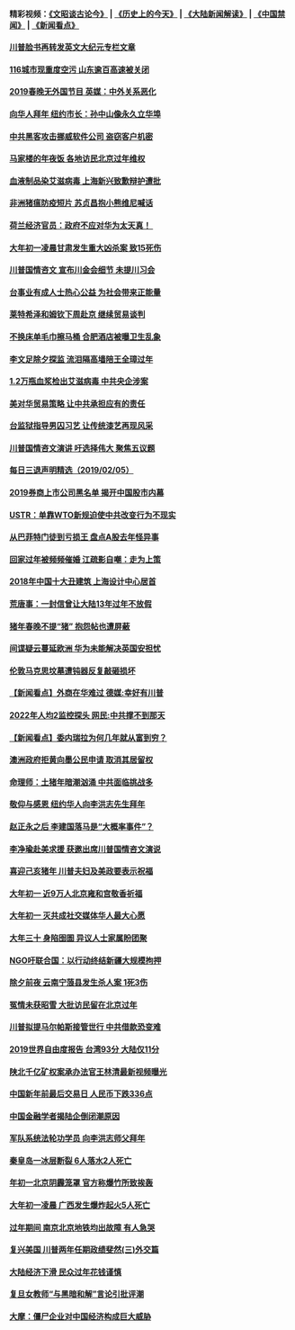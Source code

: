 #### 精彩视频：[《文昭谈古论今》](http://45.32.25.56/wenzhao) | [《历史上的今天》](http://45.32.25.56/today-in-history) | [《大陆新闻解读》](http://45.32.25.56/ntdtv-comedy) | [《中国禁闻》](http://45.32.25.56/ntdtv-news) | [《新闻看点》](http://45.32.25.56/news-insight) 

 #### [川普脸书再转发英文大纪元专栏文章](../pages/nsc413/n11028719.md?t=02061831) 

#### [116城市现重度空污 山东逾百高速被关闭](../pages/nsc413/n11027948.md?t=02061831) 

#### [2019春晚无外国节目 英媒：中外关系恶化](../pages/nsc413/n11028570.md?t=02061831) 

#### [向华人拜年 纽约市长：孙中山像永久立华埠](../pages/nsc413/n11027112.md?t=02061831) 

#### [中共黑客攻击挪威软件公司 盗窃客户机密](../pages/nsc413/n11028364.md?t=02061831) 

#### [马家楼的年夜饭 各地访民北京过年维权](../pages/nsc413/n11027343.md?t=02061831) 

#### [血液制品染艾滋病毒 上海新兴致歉辩护遭批](../pages/nsc413/n11026708.md?t=02061831) 

#### [非洲猪瘟防疫短片 苏贞昌抱小熊维尼喊话](../pages/nsc413/n11027929.md?t=02061831) 


#### [荷兰经济官员：政府不应对华为太天真！ ](../pages/nsc413/n11027996.md?t=02061831) 

#### [大年初一凌晨甘肃发生重大凶杀案 致15死伤](../pages/nsc413/n11027630.md?t=02061831) 

#### [川普国情咨文 宣布川金会细节 未提川习会](../pages/nsc413/n11027745.md?t=02061831) 

#### [台事业有成人士热心公益 为社会带来正能量](../pages/nsc413/n11027494.md?t=02061831) 

#### [莱特希泽和姆钦下周赴京 继续贸易谈判](../pages/nsc413/n11026983.md?t=02061831) 

#### [不换床单毛巾擦马桶 合肥酒店被曝卫生乱象](../pages/nsc413/n11027211.md?t=02061831) 

#### [李文足除夕探监 流泪隔高墙陪王全璋过年](../pages/nsc413/n11023920.md?t=02061831) 

#### [1.2万瓶血浆检出艾滋病毒 中共央企涉案](../pages/nsc413/n11026322.md?t=02061831) 

#### [美对华贸易策略 让中共承担应有的责任](../pages/nsc413/n11026533.md?t=02061831) 

#### [台监狱指导男囚习艺 让传统漆艺再现风采](../pages/nsc413/n11027050.md?t=02061831) 

#### [川普国情咨文演讲 吁选择伟大 聚焦五议题](../pages/nsc413/n11026232.md?t=02061831) 

#### [每日三退声明精选（2019/02/05）](../pages/nsc413/n11027061.md?t=02061831) 

#### [2019券商上市公司黑名单 揭开中国股市内幕](../pages/nsc413/n11026804.md?t=02061831) 

#### [USTR：单靠WTO新规迫使中共改变行为不现实](../pages/nsc413/n11026504.md?t=02061831) 

#### [从巴菲特门徒到亏损王 盘点A股去年怪异事](../pages/nsc413/n11025939.md?t=02061831) 

#### [回家过年被频频催婚 江疏影自嘲：走为上策](../pages/nsc413/n11026472.md?t=02061831) 

#### [2018年中国十大丑建筑 上海设计中心居首](../pages/nsc413/n11026335.md?t=02061831) 

#### [荒唐事：一封信曾让大陆13年过年不放假](../pages/nsc413/n11026524.md?t=02061831) 

#### [猪年春晚不提“猪” 抱怨帖也遭屏蔽](../pages/nsc413/n11026489.md?t=02061831) 

#### [间谍疑云蔓延欧洲 华为未能解决英国安担忧](../pages/nsc413/n11026440.md?t=02061831) 

#### [伦敦马克思坟墓遭钝器反复敲砸损坏](../pages/nsc413/n11026332.md?t=02061831) 

#### [【新闻看点】外商在华难过 德媒:幸好有川普](../pages/nsc413/n11026253.md?t=02061831) 

#### [2022年人均2监控探头 网民:中共撑不到那天](../pages/nsc413/n11026100.md?t=02061831) 

#### [【新闻看点】委内瑞拉为何几年就从富到穷？](../pages/nsc413/n11026084.md?t=02061831) 

#### [澳洲政府拒黄向墨公民申请 取消其居留权](../pages/nsc413/n11026280.md?t=02061831) 

#### [命理师：土猪年暗潮汹涌 中共面临挑战多](../pages/nsc413/n11026213.md?t=02061831) 

#### [敬仰与感恩 纽约华人向李洪志先生拜年](../pages/nsc413/n11022605.md?t=02061831) 

#### [赵正永之后 李建国落马是“大概率事件”？](../pages/nsc413/n11026072.md?t=02061831) 

#### [李净瑜赴美求援 获邀出席川普国情咨文演说](../pages/nsc413/n11026174.md?t=02061831) 

#### [喜迎己亥猪年 川普夫妇及美政要表示祝福](../pages/nsc413/n11026157.md?t=02061831) 

#### [大年初一 近9万人北京雍和宫敬香祈福](../pages/nsc413/n11025896.md?t=02061831) 

#### [大年初一  灭共成社交媒体华人最大心愿](../pages/nsc413/n11025930.md?t=02061831) 

#### [大年三十 身陷囹圄 异议人士家属盼团聚](../pages/nsc413/n11025786.md?t=02061831) 

#### [NGO吁联合国：以行动终结新疆大规模拘押](../pages/nsc413/n11025969.md?t=02061831) 


#### [除夕前夜 云南宁蒗县发生杀人案 1死3伤](../pages/nsc413/n11025765.md?t=02061831) 

#### [冤情未获昭雪 大批访民留在北京过年](../pages/nsc413/n11025901.md?t=02061831) 

#### [川普拟提马尔帕斯接管世行 中共借款恐变难](../pages/nsc413/n11025872.md?t=02061831) 

#### [2019世界自由度报告 台湾93分 大陆仅11分](../pages/nsc413/n11025846.md?t=02061831) 

#### [陕北千亿矿权案承办法官王林清最新视频曝光](../pages/nsc413/n11025629.md?t=02061831) 

#### [中国新年前最后交易日 人民币下跌336点](../pages/nsc413/n11025624.md?t=02061831) 

#### [中国金融学者揭陆企倒闭潮原因](../pages/nsc413/n11025316.md?t=02061831) 

#### [军队系统法轮功学员 向李洪志师父拜年](../pages/nsc413/n11024026.md?t=02061831) 

#### [秦皇岛一冰层断裂 6人落水2人死亡](../pages/nsc413/n11025523.md?t=02061831) 

#### [年初一北京阴霾笼罩 官方称爆竹所致挨轰](../pages/nsc413/n11025288.md?t=02061831) 

#### [大年初一凌晨 广西发生爆炸起火5人死亡](../pages/nsc413/n11025423.md?t=02061831) 

#### [过年期间 南京北京地铁均出故障 有人急哭](../pages/nsc413/n11025295.md?t=02061831) 

#### [复兴美国 川普两年任期政绩斐然(三)外交篇](../pages/nsc413/n11019595.md?t=02061831) 

#### [大陆经济下滑 民众过年花钱谨慎](../pages/nsc413/n11024645.md?t=02061831) 

#### [复旦女教师“与黑暗和解”言论引批评潮](../pages/nsc413/n11024994.md?t=02061831) 

#### [大摩：僵尸企业对中国经济构成巨大威胁](../pages/nsc413/n11024203.md?t=02061831) 


